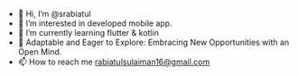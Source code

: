 - 👋 Hi, I’m @srabiatul
- 👀 I’m interested in developed mobile app.
- 🌱 I’m currently learning flutter & kotlin
- 💞️ Adaptable and Eager to Explore: Embracing New Opportunities with an Open Mind.
- 📫 How to reach me rabiatulsulaiman16@gmail.com

<!---
srabiatul/srabiatul is a ✨ special ✨ repository because its `README.md` (this file) appears on your GitHub profile.
You can click the Preview link to take a look at your changes.
--->
